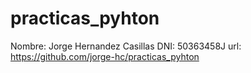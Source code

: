 # practicas_pyhton
Nombre: Jorge Hernandez Casillas
DNI: 50363458J
url: https://github.com/jorge-hc/practicas_pyhton
